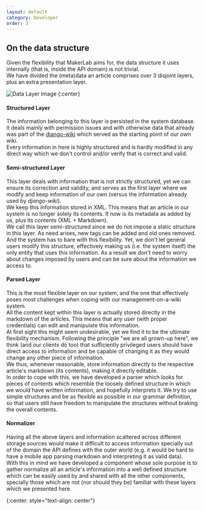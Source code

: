 ```yaml
---
layout: default
category: Developer
order: 3
---
```


## On the data structure

Given the flexibility that MakerLab aims for, the data structure it uses
internally (that is, inside the API domain) is not trivial.  
We have divided the (meta)data an article comprises over 3 disjoint layers,
plus an extra presentation layer.

![Data Layer Image](https://firebasestorage.googleapis.com/v0/b/makerlab-b9b8c.appspot.com/o/Data%20Layers.svg?alt=media&token=5c0565ea-b8b3-4578-afbd-8d24b76747fc)
{:center}

#### Structured Layer

The information belonging to this layer is persisted in the system database.
It deals mainly with permission issues and with otherwise data that already
was part of the [django-wiki](https://github.com/django-wiki/django-wiki)
which served as the starting point of our own wiki.  
Every information in here is highly structured and is hardly modified in any
direct way which we don't control and/or verify that is correct and valid.

#### Semi-structured Layer

This layer deals with information that is not strictly structured, yet we can
ensure its correction and validity, and serves as the first layer where we
modify and keep information of our own (versus the information already used by
_django-wiki_).  
We keep this information stored in XML. This means that an article in our
system is no longer solely its contents. It now is its metadata as added by
us, plus its contents (XML + Markdown).  
We call this layer semi-structured since we do not impose a static structure
in this layer. As need arises, new tags can be added and old ones removed. And
the system has to bare with this flexibility. Yet, we don't let general users
modify this structure, effectively making us (i.e. the system itself) the
only entity that uses this information. As a result we don't need to worry
about changes imposed by users and can be sure about the information we
access to.  

#### Parsed Layer

This is the most flexible layer on our system, and the one that effectively
poses most challenges when coping with our management-on-a-wiki system.  
All the content kept within this layer is actually stored directly in the
markdown of the articles. This means that any user (with proper credentials)
can edit and manipulate this information.  
At first sight this might seem undesirable, yet we find it to be the ultimate
flexibility mechanism. Following the principle "we are all grown-up here", we
think (and our clients do too) that sufficiently privileged users should have
direct access to information and be capable of changing it as they would
change any other piece of information.  
We thus, whenever reasonable, store information directly to the respective
article's markdown (its contents), making it directly editable.  
In order to cope with this, we have developed a parser which looks for pieces
of contents which resemble the loosely defined structure in which we would
have written information, and hopefully interprets it. We try to use simple
structures and be as flexible as possible in our grammar definition, so that
users still have freedom to manipulate the structures without braking the
overall contents.

#### Normalizer

Having all the above layers and information scattered across different storage
sources would make it difficult to access information specially out of the
domain the API defines with the outer world (e.g. it would be hard to have a
mobile app parsing markdown and interpreting it as valid data).  
With this in mind we have developed a component whose sole purpose is to
gather normalize all an article's information into a well defined structure
which can be easily used by and shared with all the other components,
specially those which are not (nor should they be) familiar with these layers
which we presented here.

<!-- -->
{:center: style="text-align: center"}
